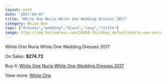 ```yaml
---
layout: post
date: '2017-04-07'
title: "White One Nuria White One Wedding Dresses 2017"
category: White One
tags: ["dresses","wedding","black","rosy","little"]
image: http://img.hectodress.com/24450-thickbox_default/white-one-nuria-white-one-wedding-dresses-2013.jpg
---
```

White One Nuria White One Wedding Dresses 2017

On Sales: **$274.72**
<a href="https://www.hectodress.com/white-one/11238-white-one-nuria-white-one-wedding-dresses-2013.html"><amp-img layout="responsive" width="600" height="600" src="//img.hectodress.com/24450-thickbox_default/white-one-nuria-white-one-wedding-dresses-2013.jpg" alt="White One Nuria White One Wedding Dresses 2017 0" /></a>
<a href="https://www.hectodress.com/white-one/11238-white-one-nuria-white-one-wedding-dresses-2013.html"><amp-img layout="responsive" width="600" height="600" src="//img.hectodress.com/24452-thickbox_default/white-one-nuria-white-one-wedding-dresses-2013.jpg" alt="White One Nuria White One Wedding Dresses 2017 1" /></a>
<a href="https://www.hectodress.com/white-one/11238-white-one-nuria-white-one-wedding-dresses-2013.html"><amp-img layout="responsive" width="600" height="600" src="//img.hectodress.com/24451-thickbox_default/white-one-nuria-white-one-wedding-dresses-2013.jpg" alt="White One Nuria White One Wedding Dresses 2017 2" /></a>

Buy it: [White One Nuria White One Wedding Dresses 2017](https://www.hectodress.com/white-one/11238-white-one-nuria-white-one-wedding-dresses-2013.html "White One Nuria White One Wedding Dresses 2017")

View more: [White One](https://www.hectodress.com/177-white-one "White One")